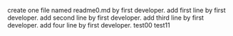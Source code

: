 create one file named readme0.md by first developer.
add first line by first developer.
add second line by first developer.
add third line by first developer.
add four line by first developer.
test00
test11

